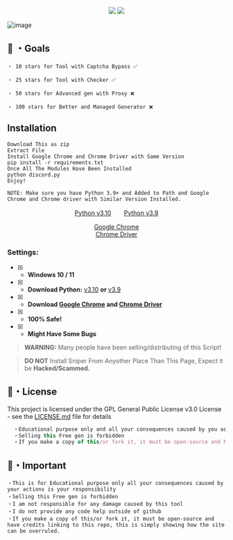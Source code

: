 <p align="center">
<img src="https://img.shields.io/github/languages/top/RojanGamingYT/Discord-Username-Sniper"</a>
  <img src="https://profile-counter.glitch.me/RojanGamingYT_Discord-Username-Sniper/count.svg" />
</p>

![image](/code.png)

## 🥅 ・Goals
```
・ 10 stars for Tool with Captcha Bypass ✅

・ 25 stars for Tool with Checker ✅

・ 50 stars for Advanced gen with Proxy ❌

・ 100 stars for Better and Managed Generator ❌
```

## Installation
```sh-session
Download This as zip
Extract File
Install Google Chrome and Chrome Driver with Same Version
pip install -r requirements.txt
Once All The Modules Have Been Installed
python discord.py
Enjoy!

NOTE: Make sure you have Python 3.9+ and Added to Path and Google Chrome and Chrome driver with Similar Version Installed.
```

<p align="center">
<a href="https://www.python.org/ftp/python/3.10.5/python-3.10.5-amd64.exe">Python v3.10</a>ㅤㅤ 
<a href="https://www.python.org/ftp/python/3.9.0/python-3.9.0-amd64.exe">Python v3.9</a>
</p>

<p align="center">
<a href="https://www.google.com/chrome/">Google Chrome</a> <br>
<a href="https://sites.google.com/chromium.org/driver/downloads">Chrome Driver</a>
</p>

### Settings:
- [x] - **Windows 10 / 11**
- [x] - **Download Python:** [v3.10](https://www.python.org/ftp/python/3.10.5/python-3.10.5-amd64.exe) **or** [v3.9](https://www.python.org/ftp/python/3.9.0/python-3.9.0-amd64.exe)
- [x] - **Download [Google Chrome](https://www.google.com/chrome/) and [Chrome Driver](https://sites.google.com/chromium.org/driver/downloads)**
- [x] - **100% Safe!**
- [x] - **Might Have Some Bugs**

> **WARNING:** Many people have been selling/distributing of this Script!

> **DO NOT** Install Sniper From Anyother Place Than This Page, Expect it be **Hacked/Scammed.**

## 📄・License

This project is licensed under the GPL General Public License v3.0 License - see the [LICENSE.md](./LICENSE) file for details
```js
  ・Educational purpose only and all your consequences caused by you actions is your responsibility
  ・Selling this Free gen is forbidden
  ・If you make a copy of this/or fork it, it must be open-source and have credits linking to this repo
```

## 📄・Important
```
・This is for Educational purpose only all your consequences caused by your actions is your responsibility 
・Selling this Free gen is forbidden 
・I am not responsible for any damage caused by this tool
・I do not provide any code help outside of github
・If you make a copy of this/or fork it, it must be open-source and have credits linking to this repo, this is simply showing how the site can be overruled.
```


